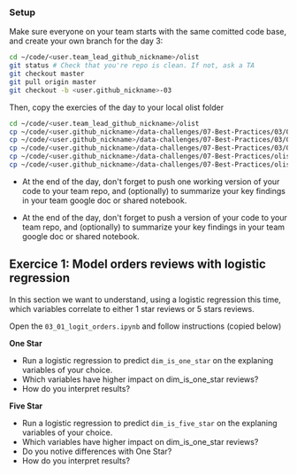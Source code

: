 ### Setup

Make sure everyone on your team starts with the same comitted code base, and create your own branch for the day 3:

```bash
cd ~/code/<user.team_lead_github_nickname>/olist
git status # Check that you're repo is clean. If not, ask a TA
git checkout master
git pull origin master
git checkout -b <user.github_nickname>-03
```

Then, copy the exercies of the day to your local olist folder

```bash
cd ~/code/<user.team_lead_github_nickname>/olist
cp ~/code/<user.github_nickname>/data-challenges/07-Best-Practices/03/01-Logit-Orders/03_01_logit_orders.ipynb notebooks/03_01_logit_orders.ipynb
cp ~/code/<user.github_nickname>/data-challenges/07-Best-Practices/03/02-Product-Categories/product_impact.ipynb notebooks/03_02_product_impact.ipynb.ipynb
cp ~/code/<user.github_nickname>/data-challenges/07-Best-Practices/03/03-Seller-Performance/Sellers.ipynb notebooks/03_03_seller_performance.ipynb
cp ~/code/<user.github_nickname>/data-challenges/07-Best-Practices/olist/product.py olist/product.py
cp ~/code/<user.github_nickname>/data-challenges/07-Best-Practices/olist/seller.py olist/seller.py

```

- At the end of the day, don't forget to push one working version of your code to your team repo, and (optionally) to summarize your key findings in your team google doc or shared notebook.


- At the end of the day, don't forget to push a version of your code to your team repo, and (optionally) to summarize your key findings in your team google doc or shared notebook.


## Exercice 1: Model orders reviews with logistic regression

In this section we want to understand, using a logistic regression this time, which variables correlate to either 1 star reviews or 5 stars reviews.

Open the `03_01_logit_orders.ipynb` and follow instructions (copied below)

**One Star**
- Run a logistic regression to predict `dim_is_one_star` on the explaning variables of your choice.
- Which variables have higher impact on dim_is_one_star reviews?
- How do you interpret results?

**Five Star**
- Run a logistic regression to predict `dim_is_five_star` on the explaning variables of your choice.
- Which variables have higher impact on dim_is_one_star reviews?
- Do you notive differences with One Star?
- How do you interpret results?
